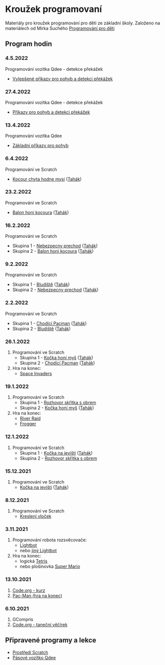 # Kroužek programovaní

Materiály pro kroužek programování pro děti ze základní školy.
Založeno na materiálech od Mirka Suchého [Programování pro děti](https://github.com/xsuchy/programovani_pro_deti/blob/master/README.md)

## Program hodin


### 4.5.2022
Programování vozítka Qdee - detekce překážek
- [Vylepšené příkazy pro pohyb a detekci překážek](https://makecode.microbit.org/#pub:_aAj9ps4xY8fh)

### 27.4.2022
Programování vozítka Qdee - detekce překážek
- [Příkazy pro pohyb a detekci překážek](https://makecode.microbit.org/#pub:_2VFic904AgRf)

### 13.4.2022
Programování vozítka Qdee
- [Základní příkazy pro pohyb](https://makecode.microbit.org/#pub:_WzXDmP1M2Y4d)

### 6.4.2022
Programování ve Scratch
- [Kocour chyta hodne mysi](https://scratch.mit.edu/projects/672016060/editor/)
  ([Tahák](https://scratch.mit.edu/projects/672009104/fullscreen/))

### 23.2.2022
Programování ve Scratch
- [Balon honi kocoura](https://scratch.mit.edu/projects/645384274/editor/)
  ([Tahák](https://scratch.mit.edu/projects/645380572/fullscreen/))

### 16.2.2022
Programování ve Scratch
- Skupina 1 - [Nebezpecny prechod](https://scratch.mit.edu/projects/641443830/editor/)
  ([Tahák](https://scratch.mit.edu/projects/641432142/fullscreen/))
- Skupina 2 - [Balon honi kocoura](https://scratch.mit.edu/projects/645384274/editor/)
  ([Tahák](https://scratch.mit.edu/projects/645380572/fullscreen/))

### 9.2.2022
Programování ve Scratch
- Skupina 1 - [Bludiště](https://scratch.mit.edu/projects/636345783/editor/)
  ([Tahák](https://scratch.mit.edu/projects/635428934/fullscreen/))
- Skupina 2 - [Nebezpecny prechod](https://scratch.mit.edu/projects/641443830/editor/)
  ([Tahák](https://scratch.mit.edu/projects/641432142/fullscreen/))

### 2.2.2022
Programování ve Scratch
- Skupina 1 - [Chodící Pacman](https://scratch.mit.edu/projects/633901415/editor/)
  ([Tahák](https://scratch.mit.edu/projects/633873467/fullscreen/))
- Skupina 2 - [Bludiště](https://scratch.mit.edu/projects/636345783/editor/)
  ([Tahák](https://scratch.mit.edu/projects/635428934/fullscreen/))

### 26.1.2022
1. Programování ve Scratch
   - Skupina 1 - [Kočka honí myš](https://scratch.mit.edu/projects/629705940/editor/)
     ([Tahák](https://scratch.mit.edu/projects/629703650/fullscreen/))
   - Skupina 2 - [Chodící Pacman](https://scratch.mit.edu/projects/633901415/editor/)
     ([Tahák](https://scratch.mit.edu/projects/633873467/fullscreen/))
2. Hra na konec:
   - [Space Invaders](https://scratch.mit.edu/projects/46553046/fullscreen/)

### 19.1.2022
1. Programování ve Scratch
   - Skupina 1 - [Rozhovor skřítka s obrem](https://scratch.mit.edu/projects/627204211/editor/)
   - Skupina 2 - [Kočka honí myš](https://scratch.mit.edu/projects/629705940)
     ([Tahák](https://scratch.mit.edu/projects/629703650/fullscreen/))
2. Hra na konec:
   - [River Raid](https://scratch.mit.edu/projects/20428294/fullscreen/)
   - [Frogger](https://scratch.mit.edu/projects/12221773/fullscreen/)

### 12.1.2022
1. Programování ve Scratch
   - Skupina 1 - [Kočka na jevišti](https://scratch.mit.edu/projects/617311963/editor/)
     ([Tahák](https://scratch.mit.edu/projects/617285613/fullscreen/))
   - Skupina 2 - [Rozhovor skřítka s obrem](https://scratch.mit.edu/projects/627204211/editor/)

### 15.12.2021
1. Programování ve Scratch
   - [Kočka na jevišti](https://scratch.mit.edu/projects/617311963/editor/)
     ([Tahák](https://scratch.mit.edu/projects/617285613/fullscreen/))
 
### 8.12.2021
1. Programování ve Scratch
   - [Kreslení vloček](https://scratch.mit.edu/projects/613433973/editor/)

### 3.11.2021
1. Programování robota rozsvěcovače:
   - [Lightbot](https://www.gameflare.com/online-game/light-bot/)
   - nebo [jiný Lightbot](https://www.lightbot.lu/)
2. Hra na konec:
   - logická [Tetris](https://scratch.mit.edu/projects/21239656/fullscreen/)
   - nebo plošinovka [Super Mario](https://scratch.mit.edu/projects/2176968/fullscreen/) 

### 13.10.2021
1. [Code.org - kurz](https://studio.code.org/s/express-2021/lessons/1/levels/2)
2. [Pac-Man (hra na konec)](https://scratch.mit.edu/projects/254234311/fullscreen/)

### 6.10.2021
1. GCompris
2. [Code.org - taneční věčírek](https://studio.code.org/s/dance-2019/stage/1/puzzle/1)

## Připravené programy a lekce
- [Prostředí Scratch](scratch/README.md)
- [Pásové vozítko Qdee](qdee/README.md)
